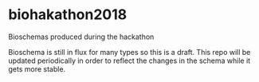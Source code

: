 # biohakathon2018
Bioschemas produced during the hackathon

Bioschema is still in flux for many types so this is a draft.
This repo will be updated periodically in order to reflect the changes in the schema while it gets more stable.